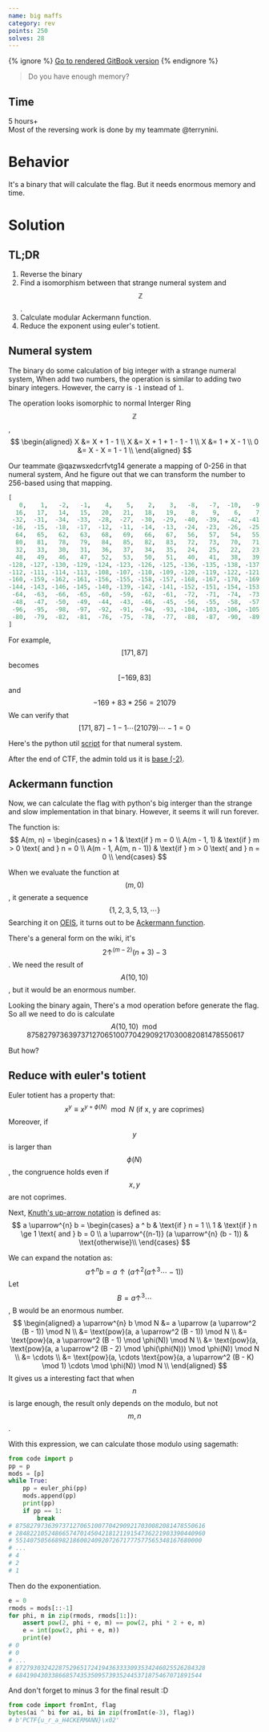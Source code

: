 ```yaml
---
name: big maffs
category: rev
points: 250
solves: 28
---
```


{% ignore %}
[Go to rendered GitBook version](https://sasdf.github.io/ctf/)
{% endignore %}

> Do you have enough memory?


## Time
5 hours+  
Most of the reversing work is done by my teammate @terrynini.


# Behavior
It's a binary that will calculate the flag.
But it needs enormous memory and time.


# Solution
## TL;DR
1. Reverse the binary
2. Find a isomorphism between that strange numeral system and $$\mathbb{Z}$$.
3. Calculate modular Ackermann function.
4. Reduce the exponent using euler's totient.

## Numeral system
The binary do some calculation of big integer with a strange numeral system,
When add two numbers,
the operation is similar to adding two binary integers.
However, the carry is `-1` instead of `1`.

The operation looks isomorphic to normal Interger Ring $$\mathbb{Z}$$,
$$
\begin{aligned}
X &= X + 1 - 1 \\
X &= X + 1 + 1 - 1 - 1 \\
X &= 1 + X - 1 \\
0 &= X - X = 1 - 1 \\
\end{aligned}
$$

Our teammate @qazwsxedcrfvtg14 generate a mapping of 0-256 in that numeral system,
And he figure out that we can transform the number to 256-based using that mapping.
```python
[
   0,    1,   -2,   -1,    4,    5,    2,    3,   -8,   -7,  -10,   -9,   -4,   -3,   -6,   -5,
  16,   17,   14,   15,   20,   21,   18,   19,    8,    9,    6,    7,   12,   13,   10,   11,
 -32,  -31,  -34,  -33,  -28,  -27,  -30,  -29,  -40,  -39,  -42,  -41,  -36,  -35,  -38,  -37,
 -16,  -15,  -18,  -17,  -12,  -11,  -14,  -13,  -24,  -23,  -26,  -25,  -20,  -19,  -22,  -21,
  64,   65,   62,   63,   68,   69,   66,   67,   56,   57,   54,   55,   60,   61,   58,   59,
  80,   81,   78,   79,   84,   85,   82,   83,   72,   73,   70,   71,   76,   77,   74,   75,
  32,   33,   30,   31,   36,   37,   34,   35,   24,   25,   22,   23,   28,   29,   26,   27,
  48,   49,   46,   47,   52,   53,   50,   51,   40,   41,   38,   39,   44,   45,   42,   43,
-128, -127, -130, -129, -124, -123, -126, -125, -136, -135, -138, -137, -132, -131, -134, -133,
-112, -111, -114, -113, -108, -107, -110, -109, -120, -119, -122, -121, -116, -115, -118, -117,
-160, -159, -162, -161, -156, -155, -158, -157, -168, -167, -170, -169, -164, -163, -166, -165,
-144, -143, -146, -145, -140, -139, -142, -141, -152, -151, -154, -153, -148, -147, -150, -149,
 -64,  -63,  -66,  -65,  -60,  -59,  -62,  -61,  -72,  -71,  -74,  -73,  -68,  -67,  -70,  -69,
 -48,  -47,  -50,  -49,  -44,  -43,  -46,  -45,  -56,  -55,  -58,  -57,  -52,  -51,  -54,  -53,
 -96,  -95,  -98,  -97,  -92,  -91,  -94,  -93, -104, -103, -106, -105, -100,  -99, -102, -101,
 -80,  -79,  -82,  -81,  -76,  -75,  -78,  -77,  -88,  -87,  -90,  -89,  -84,  -83,  -86,  -85,
]
```

For example, $$[171, 87]$$ becomes $$[-169, 83]$$ and 
$$
-169 + 83*256 = 21079
$$
We can verify that
$$
[171, 87] - 1 - 1 \cdots (21079) \cdots -1 = 0
$$

Here's the python util [script]([_file/code.py]) for that numeral system.

After the end of CTF,
the admin told us it is [base (-2)](https://en.wikipedia.org/wiki/Negative_base).

## Ackermann function
Now, we can calculate the flag with python's big interger than the strange and slow implementation in that binary.
However, it seems it will run forever.

The function is:
$$
A(m, n) = \begin{cases}
    n + 1 & \text{if } m = 0 \\
    A(m - 1, 1) & \text{if } m > 0 \text{ and } n = 0 \\
    A(m - 1, A(m, n - 1)) & \text{if } m > 0 \text{ and } n = 0 \\
\end{cases}
$$

When we evaluate the function at $$(m, 0)$$, it generate a sequence
$$
\{ 1, 2, 3, 5, 13, \cdots \}
$$
Searching it on [OEIS](https://oeis.org/A126333),
it turns out to be [Ackermann function](https://en.wikipedia.org/wiki/Ackermann_function).

There's a general form on the wiki, it's $$2 \uparrow^{(m-2)}(n+3) - 3$$.
We need the result of $$A(10, 10)$$, but it would be an enormous number.

Looking the binary again,
There's a mod operation before generate the flag.
So all we need to do is calculate
$$
A(10, 10) \mod 87582797363973712706510077042909217030082081478550617
$$

But how?


## Reduce with euler's totient
Euler totient has a property that:
$$
x^y \equiv x^{y + \phi(N)} \mod N \text{ (if x, y are coprimes)}
$$
Moreover, if $$y$$ is larger than $$\phi(N)$$, the congruence holds even if $$x, y$$ are not coprimes.

Next,
[Knuth's up-arrow notation](https://en.wikipedia.org/wiki/Knuth%27s_up-arrow_notation)
is defined as:
$$
a \uparrow^{n} b = \begin{cases}
    a ^ b & \text{if } n = 1 \\
    1 & \text{if } n \ge 1 \text{ and } b = 0 \\
    a \uparrow^{(n-1)} (a \uparrow^{n} (b - 1)) & \text{otherwise}\\
\end{cases}
$$

We can expand the notation as:
$$
a \uparrow^{n} b = a \uparrow ( a \uparrow^2 ( a \uparrow^3 \cdots - 1))
$$
Let $$B = a \uparrow^3 \cdots$$, B would be an enormous number.
$$
\begin{aligned}
a \uparrow^{n} b \mod N &= a \uparrow (a \uparrow^2 (B - 1)) \mod N \\
                        &= \text{pow}(a, a \uparrow^2 (B - 1)) \mod N \\
                        &= \text{pow}(a, a \uparrow^2 (B - 1) \mod \phi(N)) \mod N \\
                        &= \text{pow}(a, \text{pow}(a, a \uparrow^2 (B - 2) \mod \phi(\phi(N))) \mod \phi(N)) \mod N \\
                        &= \cdots \\
                        &= \text{pow}(a, \cdots \text{pow}(a, a \uparrow^2 (B - K) \mod 1) \cdots \mod \phi(N)) \mod N \\
\end{aligned}
$$
It gives us a interesting fact that when $$n$$ is large enough, the result only depends on the modulo, but not $$m, n$$.

With this expression, we can calculate those modulo using sagemath:
```python
from code import p
pp = p
mods = [p]
while True:
    pp = euler_phi(pp)
    mods.append(pp)
    print(pp)
    if pp == 1:
        break
# 87582797363973712706510077042909217030082081478550616
# 28482210524866574701450421812119154736221903390440960
# 5514075056689821860024092072671777577565348167680000
# ...
# 4
# 2
# 1
```

Then do the exponentiation.
```python
e = 0
rmods = mods[::-1]
for phi, m in zip(rmods, rmods[1:]):
    assert pow(2, phi + e, m) == pow(2, phi * 2 + e, m)
    e = int(pow(2, phi + e, m))
    print(e)
# 0
# 0
# ...
# 87279303242287529651724194363333093534246025526284328
# 6841904303386685743535095739352445371875467071891544
```

And don't forget to minus 3 for the final result :D
```python
from code import fromInt, flag
bytes(ai ^ bi for ai, bi in zip(fromInt(e-3), flag))
# b'PCTF{u_r_a_H4CKERMANN}\x02'
```
